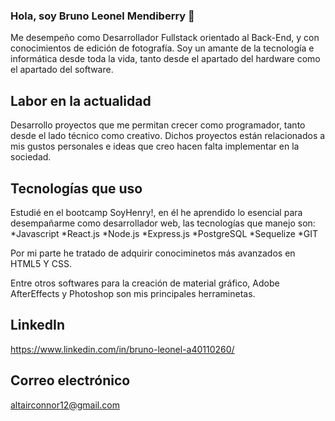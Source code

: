 ### Hola, soy Bruno Leonel Mendiberry 👋

Me desempeño como Desarrollador Fullstack orientado al Back-End, y con conocimientos de edición de fotografía.
Soy un amante de la tecnología e informática desde toda la vida, tanto desde el apartado del hardware como el apartado del software.

## Labor en la actualidad
Desarrollo proyectos que me permitan crecer como programador, tanto desde el lado técnico como creativo. Dichos proyectos están relacionados a mis gustos personales e ideas que creo hacen falta implementar en la sociedad.

## Tecnologías que uso
Estudié en el bootcamp SoyHenry!, en él he aprendido lo esencial para desempañarme como desarrollador web, las tecnologías que manejo son:
*Javascript
*React.js
*Node.js
*Express.js
*PostgreSQL
*Sequelize
*GIT

Por mi parte he tratado de adquirir conociminetos más avanzados en HTML5 Y CSS.

Entre otros softwares para la creación de material gráfico, Adobe AfterEffects y Photoshop son mis principales herraminetas.

## LinkedIn
https://www.linkedin.com/in/bruno-leonel-a40110260/

## Correo electrónico
altairconnor12@gmail.com

<!--
**LeonBerry07/LeonBerry07** is a ✨ _special_ ✨ repository because its `README.md` (this file) appears on your GitHub profile.

Here are some ideas to get you started:

- 🔭 I’m currently working on ...
- 🌱 I’m currently learning ...
- 👯 I’m looking to collaborate on ...
- 🤔 I’m looking for help with ...
- 💬 Ask me about ...
- 📫 How to reach me: ...
- 😄 Pronouns: ...
- ⚡ Fun fact: ...
-->

